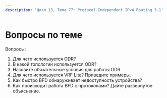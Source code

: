 ```yaml
---
description: 'Цикл 13, Тема 77: Protocol Independent IPv4 Routing 3.1'
---
```


# Вопросы по теме

Вопросы:

1. Для чего используется ODR?
2. В какой топологии используется ODR?
3. Назовите обязательные условия для работы ODR.
4. Для чего используется VRF Lite? Приведите примеры.
5. Как быстро BFD обнаруживает недоступность устройства?
6. Как происходит работа BFD с протоколами? Дайте развернутое объяснение.

